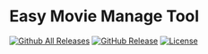 # Easy Movie Manage Tool

[![Github All Releases](https://img.shields.io/github/downloads/lunnlew/easy-movie/total?style=flat-square)](https://github.com/lunnlew/easy-movie/releases)
[![GitHub Release](https://img.shields.io/github/v/release/lunnlew/easy-movie?include_prereleases&sort=semver&style=flat-square)](https://github.com/lunnlew/easy-movie/releases)
[![License](https://img.shields.io/github/license/lunnlew/easy-movie?style=flat-square)](LICENSE)
